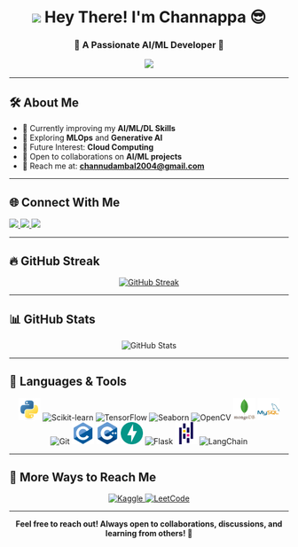 <h1 align="center">
  <img src="https://media.giphy.com/media/hvRJCLFzcasrR4ia7z/giphy.gif" width="35px" />
  Hey There! I'm Channappa 😎
</h1>

<h3 align="center">🚀 A Passionate AI/ML Developer 🚀</h3>

<p align="center">
  <img src="https://readme-typing-svg.herokuapp.com?font=Fira+Code&pause=1000&color=F7F7F7&width=435&lines=Exploring+AI%2FML+%26+MLOps!;Building+intelligent+systems!;Learning+one+bug+at+a+time!;Code%2C+Eat%2C+Sleep%2C+Repeat!" />
</p>

---

## 🛠️ About Me

- 🌱 Currently improving my **AI/ML/DL Skills**  
- 💬 Exploring **MLOps** and **Generative AI**  
- 🔭 Future Interest: **Cloud Computing**  
- 🤝 Open to collaborations on **AI/ML projects**  
- 💌 Reach me at: **channudambal2004@gmail.com**

---

## 🌐 Connect With Me

<p align="left">
  <a href="https://www.linkedin.com/in/channappa-md/" target="_blank">
    <img src="https://img.shields.io/badge/LinkedIn-%230077B5.svg?style=for-the-badge&logo=linkedin&logoColor=white" />
  </a>
  <a href="https://www.leetcode.com/channu_dambal" target="_blank">
    <img src="https://img.shields.io/badge/LeetCode-FFA116?style=for-the-badge&logo=leetcode&logoColor=black" />
  </a>
  <a href="https://kaggle.com/channu_" target="_blank">
    <img src="https://img.shields.io/badge/Kaggle-20BEFF?style=for-the-badge&logo=kaggle&logoColor=white" />
  </a>
</p>

---

## 🔥 GitHub Streak

<p align="center">
  <a href="https://git.io/streak-stats">
    <img src="https://nirzak-streak-stats.vercel.app?user=channu17&theme=dark&hide_border=true" alt="GitHub Streak" />
  </a>
</p>

---

## 📊 GitHub Stats

<p align="center">
  <img src="https://github-readme-stats.vercel.app/api?username=channu17&show_icons=true&locale=en&theme=radical" alt="GitHub Stats" />
</p>

---

## 🧰 Languages & Tools

<p align="center"> 
  <img src="https://raw.githubusercontent.com/devicons/devicon/master/icons/python/python-original.svg" alt="Python" width="40" height="40"/> 
  <img src="https://upload.wikimedia.org/wikipedia/commons/0/05/Scikit_learn_logo_small.svg" alt="Scikit-learn" width="40" height="40"/> 
  <img src="https://www.vectorlogo.zone/logos/tensorflow/tensorflow-icon.svg" alt="TensorFlow" width="40" height="40"/> 
  <img src="https://seaborn.pydata.org/_images/logo-mark-lightbg.svg" alt="Seaborn" width="40" height="40"/> 
  <img src="https://www.vectorlogo.zone/logos/opencv/opencv-icon.svg" alt="OpenCV" width="40" height="40"/> 
  <img src="https://raw.githubusercontent.com/devicons/devicon/master/icons/mongodb/mongodb-original-wordmark.svg" alt="MongoDB" width="40" height="40"/> 
  <img src="https://raw.githubusercontent.com/devicons/devicon/master/icons/mysql/mysql-original-wordmark.svg" alt="MySQL" width="40" height="40"/> 
  <img src="https://www.vectorlogo.zone/logos/git-scm/git-scm-icon.svg" alt="Git" width="40" height="40"/> 
  <img src="https://raw.githubusercontent.com/devicons/devicon/master/icons/c/c-original.svg" alt="C" width="40" height="40"/> 
  <img src="https://raw.githubusercontent.com/devicons/devicon/master/icons/cplusplus/cplusplus-original.svg" alt="C++" width="40" height="40"/> 
  <img src="https://raw.githubusercontent.com/devicons/devicon/master/icons/fastapi/fastapi-original.svg" alt="FastAPI" width="40" height="40"/> 
  <img src="https://www.vectorlogo.zone/logos/pocoo_flask/pocoo_flask-icon.svg" alt="Flask" width="40" height="40"/> 
  <img src="https://raw.githubusercontent.com/devicons/devicon/master/icons/pandas/pandas-original.svg" alt="Pandas" width="40" height="40"/> 
  <img src="https://raw.githubusercontent.com/hwchase17/langchain/main/docs/img/langchain_logo.png" alt="LangChain" width="40" height="40"/> 
</p>

---

## 💬 More Ways to Reach Me

<p align="center">
  <a href="https://kaggle.com/channu_" target="_blank">
    <img src="https://raw.githubusercontent.com/rahuldkjain/github-profile-readme-generator/master/src/images/icons/Social/kaggle.svg" alt="Kaggle" height="30" width="40" />
  </a>
  <a href="https://www.leetcode.com/channu_dambal" target="_blank">
    <img src="https://raw.githubusercontent.com/rahuldkjain/github-profile-readme-generator/master/src/images/icons/Social/leet-code.svg" alt="LeetCode" height="30" width="40" />
  </a>
</p>

---

<p align="center"><strong>Feel free to reach out! Always open to collaborations, discussions, and learning from others! 🚀</strong></p>
